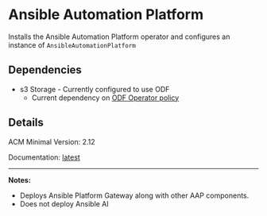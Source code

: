# Ansible Automation Platform
Installs the Ansible Automation Platform operator and configures an instance of `AnsibleAutomationPlatform`

## Dependencies
  - s3 Storage - Currently configured to use ODF
    - Current dependency on [ODF Operator policy](../data-foundation/)

## Details
ACM Minimal Version: 2.12

Documentation: [latest](https://docs.redhat.com/en/documentation/red_hat_ansible_automation_platform/latest/html-single/installing_on_openshift_container_platform/index)

---
**Notes:**
  - Deploys Ansible Platform Gateway along with other AAP components.
  - Does not deploy Ansible AI
